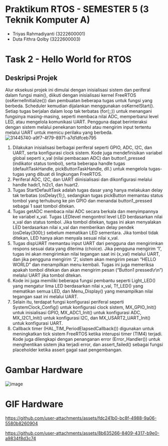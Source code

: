 # Praktikum RTOS - SEMESTER 5 (3 Teknik Komputer A)
- Triyas Rahmadiyanti (3222600001)
- Duta Fithra Qolby (3222600003)
# Task 2 - Hello World for RTOS
## Deskripsi Projek
Alur eksekusi projek ini dimulai dengan inisialisasi sistem dan periferal dalam fungsi main(), diikuti dengan inisialisasi kernel FreeRTOS (osKernelInitialize()) dan pembuatan beberapa tugas untuk fungsi yang berbeda. 
Scheduler kemudian dijalankan menggunakan osKernelStart(). 
Setiap tugas berjalan dalam loop tak terbatas (for(;;)) untuk menangani fungsinya masing-masing, seperti membaca nilai ADC, memperbarui level LED, atau mengelola komunikasi UART. Pengguna dapat berinteraksi dengan sistem melalui penekanan tombol atau mengirim input tertentu melalui UART untuk memicu perilaku yang berbeda. 
![31445740-a9f7-4f79-8971-a7d1dfceb795](https://github.com/user-attachments/assets/d675b3a2-c2dc-49ed-9301-55796a2d7074)
1. Dilakukan inisialisasi berbagai periferal seperti GPIO, ADC, I2C, dan UART, serta konfigurasi clock sistem. Kode juga mendefinisikan variabel global seperti x_val (nilai pembacaan ADC) dan button1_pressed (indikator status tombol), serta beberapa handle tugas (defaultTaskHandle, pickButtonTaskHandle, dll.) untuk mengelola tugas-tugas yang dibuat di lingkungan FreeRTOS.
2. Periferal ADC, I2C, dan UART diinisialisasi dan dikonfigurasi melalui handle hadc1, hi2c1, dan huart2.
3. Tugas StartDefaultTask adalah tugas dasar yang hanya melakukan delay tak terbatas (osDelay(1);), sedangkan tugas pickButton memantau status tombol yang terhubung ke pin GPIO dan menandai button1_pressed sebagai 1 saat tombol ditekan.
4. Tugas getADC membaca nilai ADC secara berkala dan menyimpannya ke variabel x_val. Tugas LEDlevel mengontrol level LED berdasarkan nilai x_val dan status tombol. Jika tombol ditekan, tugas ini akan menyalakan LED berdasarkan nilai x_val dan memberikan delay pendek (osDelay(300);) sebelum mematikan LED sementara. Jika tombol tidak ditekan, LED hanya akan menyala sesuai nilai x_val.
5. Tugas dispUART memantau input UART dari pengguna dan mengirimkan respons sesuai data yang diterima (choice). Jika pengguna mengirim ‘1’, tugas ini akan mengirimkan nilai tegangan saat ini (x_val) melalui UART, dan jika pengguna mengirim ‘2’, sistem akan mengirim pesan “HELLO WORLD” dan menampilkan menu kembali. Tugas ini juga memeriksa apakah tombol ditekan dan akan mengirim pesan (“Button1 pressed\r\n”) melalui UART jika tombol ditekan.
6. Kode ini juga memiliki beberapa fungsi pembantu seperti Light_LED() yang mengatur lima LED berdasarkan nilai x_val, Tf_LED() yang mematikan semua LED, dan Menu_Display() yang menampilkan nilai tegangan saat ini melalui UART.
7. Selain itu, terdapat fungsi konfigurasi periferal seperti SystemClock_Config() untuk konfigurasi clock sistem, MX_GPIO_Init() untuk inisialisasi GPIO, MX_ADC1_Init() untuk konfigurasi ADC, MX_I2C1_Init() untuk konfigurasi I2C, dan MX_USART2_UART_Init() untuk konfigurasi UART.
8. Callback timer (HAL_TIM_PeriodElapsedCallback()) digunakan untuk meningkatkan tick sistem FreeRTOS ketika interupsi timer (TIM4) terjadi. Kode juga dilengkapi dengan penanganan error (Error_Handler()) untuk menghentikan sistem jika terjadi error, dan assert_failed() sebagai fungsi placeholder ketika assert gagal saat pengembangan.

# Gambar Hardware
![image](https://github.com/user-attachments/assets/1ec98083-0b04-4144-858b-adb18a42cd5c)

# GIF Hardware 
https://github.com/user-attachments/assets/fdc241b0-bc8f-4988-9a06-5580b8260904


https://github.com/user-attachments/assets/8b635266-8409-4317-b9e0-a9834f8d3c74



